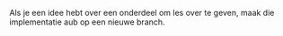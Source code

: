 Als je een idee hebt over een onderdeel om les over te geven, maak die implementatie aub op een nieuwe branch.
